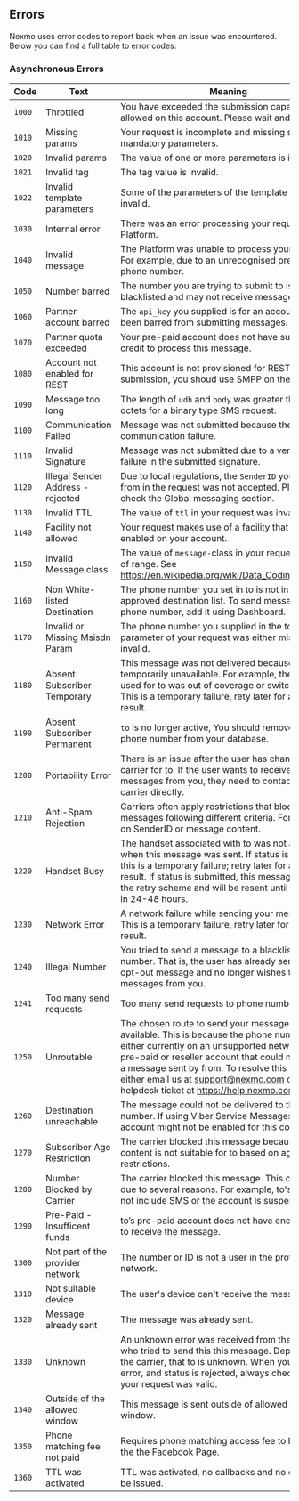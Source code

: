 ## Errors

Nexmo uses error codes to report back when an issue was encountered. Below you can find a full table to error codes:

### Asynchronous Errors

Code | Text | Meaning
-- | -- | --
`1000` | Throttled | You have exceeded the submission capacity allowed on this account. Please wait and retry.
`1010` | Missing params | Your request is incomplete and missing some mandatory parameters.
`1020` | Invalid params | The value of one or more parameters is invalid.
`1021` | Invalid tag | The tag value is invalid.
`1022` | Invalid template parameters | Some of the parameters of the template were invalid.
`1030` | Internal error | There was an error processing your request in the Platform.
`1040` | Invalid message | The Platform was unable to process your request. For example, due to an unrecognised prefix for the phone number.
`1050` | Number barred | The number you are trying to submit to is blacklisted and may not receive messages.
`1060` | Partner account barred | The `api_key` you supplied is for an account that has been barred from submitting messages.
`1070` | Partner quota exceeded | Your pre-paid account does not have sufficient credit to process this message.
`1080` | Account not enabled for REST | This account is not provisioned for REST submission, you shoud use SMPP on the SMS API.
`1090` | Message too long | The length of `udh` and `body` was greater than 140 octets for a binary type SMS request.
`1100` | Communication Failed | Message was not submitted because there was a communication failure.
`1110` | Invalid Signature | Message was not submitted due to a verification failure in the submitted signature.
`1120` | Illegal Sender Address - rejected | Due to local regulations, the `SenderID` you set in from in the request was not accepted. Please check the Global messaging section.
`1130` | Invalid TTL | The value of `ttl` in your request was invalid.
`1140` | Facility not allowed | Your request makes use of a facility that is not enabled on your account.
`1150` | Invalid Message class | The value of `message-`class in your request was out of range. See https://en.wikipedia.org/wiki/Data_Coding_Scheme.
`1160` | Non White-listed Destination | The phone number you set in to is not in your pre-approved destination list. To send messages to this phone number, add it using Dashboard.
`1170` | Invalid or Missing Msisdn Param | The phone number you supplied in the to parameter of your request was either missing or invalid.
`1180` | Absent Subscriber Temporary | This message was not delivered because to was temporarily unavailable. For example, the handset used for to was out of coverage or switched off. This is a temporary failure, rety later for a positive result.
`1190` | Absent Subscriber Permanent | `to` is no longer active, You should remove this phone number from your database.
`1200` | Portability Error | There is an issue after the user has changed carrier for to. If the user wants to receive messages from you, they need to contact their carrier directly.
`1210` | Anti-Spam Rejection | Carriers often apply restrictions that block messages following different criteria. For example on SenderID or message content.
`1220` | Handset Busy | The handset associated with to was not available when this message was sent. If status is rejected, this is a temporary failure; retry later for a positive result. If status is submitted, this message has is in the retry scheme and will be resent until it expires in 24-48 hours.
`1230` | Network Error | A network failure while sending your message. This is a temporary failure, retry later for a positive result.
`1240` | Illegal Number | You tried to send a message to a blacklisted phone number. That is, the user has already sent a STOP opt-out message and no longer wishes to receive messages from you.
`1241` | Too many send requests | Too many send requests to phone numbers.
`1250` | Unroutable | The chosen route to send your message is not available. This is because the phone number is either currently on an unsupported network or on a pre-paid or reseller account that could not receive a message sent by from. To resolve this issue either email us at support@nexmo.com or create a helpdesk ticket at https://help.nexmo.com.
`1260` | Destination unreachable | The message could not be delivered to the phone number. If using Viber Service Messages your account might not be enabled for this country.
`1270` | Subscriber Age Restriction | The carrier blocked this message because the content is not suitable for to based on age restrictions.
`1280` | Number Blocked by Carrier | The carrier blocked this message. This could be due to several reasons. For example, to's plan does not include SMS or the account is suspended.
`1290` | Pre-Paid - Insufficent funds | to’s pre-paid account does not have enough credit to receive the message.
`1300` | Not part of the provider network | The number or ID is not a user in the provider network.
`1310` | Not suitable device | The user's device can't receive the message.
`1320` | Message already sent | The message was already sent.
`1330` | Unknown | An unknown error was received from the carrier who tried to send this this message. Depending on the carrier, that to is unknown. When you see this error, and status is rejected, always check if to in your request was valid.
`1340` | Outside of the allowed window | This message is sent outside of allowed response window.
`1350` | Phone matching fee not paid | Requires phone matching access fee to be paid by the the Facebook Page.
`1360` | TTL was activated | TTL was activated, no callbacks and no charge will be issued.
